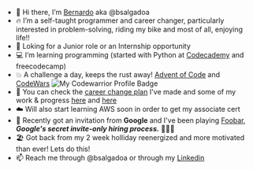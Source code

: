 - 👋 Hi there, I’m <a href="https://www.linkedin.com/in/bernardo-salgado-andrade/">Bernardo</a> aka @bsalgadoa
- 🔥 I’m a self-taught programmer and career changer, particularly interested in problem-solving, riding my bike and most of all, enjoying life!!
- 👀 Loking for a Junior role or an Internship opportunity
- 💻 I’m learning programming (started with Python at <a href="https://www.codecademy.com/profiles/bsalgadoa">Codecademy</a> and freecodecamp)
- 💥 A challenge a day, keeps the rust away! <a href="https://github.com/bsalgadoa/AdventOfCode">Advent of Code</a> and <a href="https://www.codewars.com/users/bsalgadoa">CodeWars</a> ![My Codewarrior Profile Badge](https://www.codewars.com/users/bsalgadoa/badges/micro) 
- 🏁 You can check the <a href="https://docs.google.com/spreadsheets/d/e/2PACX-1vSNQXJpYiS8HOoNH_O_yQqGznglm_qtQ4Ghpix7LTLv2thrsSqsNqGZaygR8WJ6JEvth06aVXLTta1I/pubhtml">career change plan</a>  I've made and some of my work & progress <a href="https://github.com/bsalgadoa/CodeWars">here</a> and <a href="https://github.com/bsalgadoa/AdventOfCode">here</a>
- ☁️ Will also start learning AWS soon in order to get my associate cert 
- 🐇 Recently got an invitation from **Google** and I've been playing <a href="https://github.com/bsalgadoa/Foobar_WithGoogle">Foobar</a>, ***Google's secret invite-only hiring process.*** 🚀🚀🚀 
- 🏖 Got back from my 2 week holliday reenergized and more motivated than ever! Lets do this! 
- 📫 Reach me through @bsalgadoa or through my <a href="https://www.linkedin.com/in/bernardo-salgado-andrade/">Linkedin</a> 
<!---
bsalgadoa/bsalgadoa is a ✨ special ✨ repository because its `README.md` (this file) appears on your GitHub profile.
You can click the Preview link to take a look at your changes.
--->
